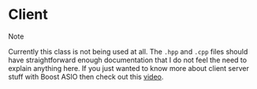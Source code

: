 # Client
> [!NOTE] 
> Currently this class is not being used at all. The `.hpp` and `.cpp` files should have straightforward enough documentation that I do not feel the need to explain anything here. If you just wanted to know more about client server stuff with Boost ASIO then check out this [video](https://www.youtube.com/watch?v=dQw4w9WgXcQ).

